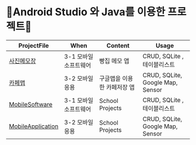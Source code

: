 # 📱Android Studio 와 Java를 이용한 프로젝트📱

| ProjectFile | When | Content | Usage | 
| ------ | ------ | ------- |----------- | 
| [사진메모장](https://github.com/yujindonut/android-java/tree/main/Android_MemoApp#readme) | 3-1 모바일소프트웨어 | 빵집 메모 앱 | CRUD, SQLite , 테이블리스트 | 
| [카페맵](https://github.com/yujindonut/android-java/tree/main/AndroidProject_CafeHopingDay#readme) | 3-2 모바일 응용 | 구글맵을 이용한 카페저장 앱 | CRUD, SQLite, Google Map, Sensor |
| [MobileSoftware](https://github.com/yujindonut/android-java/tree/main/MobileSoftware)| 3-1 모바일소프트웨어 | School Projects | CRUD, SQLite , 테이블리스트 | 
| [MobileApplication](https://github.com/yujindonut/android-java/tree/main/MobileApplication)| 3-2 모바일 응용 | School Projects | CRUD, SQLite, Google Map, Sensor |
